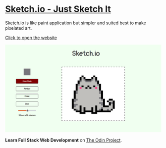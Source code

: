 # [Sketch.io - Just Sketch It](https://shehzadaslamoza.github.io/sketch.io)

Sketch.io is like paint application but simpler and suited best to make pixelated art.

[Click to open the website](https://shehzadaslamoza.github.io/sketch.io/)

![Screenshot](images/sketchio.png)

**Learn Full Stack Web Development** on [The Odin Project](https://www.theodinproject.com/).
